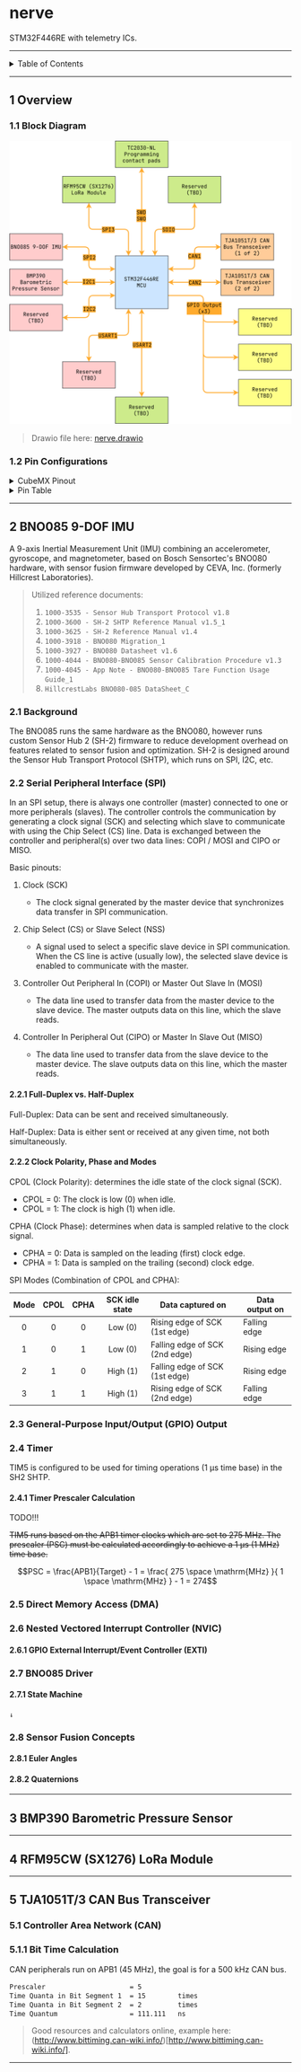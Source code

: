 # nerve

STM32F446RE with telemetry ICs.

---

<details markdown="1">
  <summary>Table of Contents</summary>



</details>

---

## 1 Overview

### 1.1 Block Diagram

![nerve.drawio.png](docs/nerve.drawio.png)

> Drawio file here: [nerve.drawio](docs/nerve.drawio)

### 1.2 Pin Configurations

<details markdown="1">
  <summary>CubeMX Pinout</summary>

![CubeMX Pinout.png](docs/CubeMX%20Pinout.png)

</details>

<details markdown="1">
  <summary>Pin Table</summary>

| STM32F446RE | Peripheral            | Config            | Connection                     | Notes                                             |
|-------------|-----------------------|-------------------|--------------------------------|---------------------------------------------------|
| PA1         | GPIO_EXTI1            |                   | Reserved                       |                                                   |
| PC7         | SPI2_SCK              |                   | BNO085 Pin 19: H_SCL/SCK/RX    |                                                   |
| PB4         | GPIO_Output (SPI2 CS) | Pull-up, set high | BNO085 Pin 18: H_CSN           | PB4 can be configured for SPI4 NSS (hardware CS). |
| PC2         | SPI2_MISO             |                   | BNO085 Pin 20: H_SDA/H_MISO/TX |                                                   |
| PC1         | SPI2_MOSI             |                   | BNO085 Pin 17: SA0/H_MOSI      |                                                   |
| PB8         | GPIO_Output           | Pull-up, set high | BNO085 Pin 6: PS0/Wake         | Pull low to enable.                               |
| PB9         | GPIO_Output           | Pull-up, set high | BNO085 Pin 5: PS1              | Pull low to enable.                               |
| PC0         | GPIO_EXTI0            |                   | BNO085 Pin 14: H_INTN          |                                                   |
| PC3         | GPIO_Output           | Pull-up, set high | BNO085 Pin 11: NRST            | Pull low to reset.                                |
| PC10        | SPI3_SCK              |                   | RFM95CW Pin 4: SCK             |                                                   |
| PA4         | SPI3_NSS              |                   | RFM95CW Pin 5: NSS             |                                                   |
| PC11        | SPI3_MISO             |                   | RFM95CW Pin 2: MISO            |                                                   |
| PB0         | SPI3_MOSI             |                   | RFM95CW Pin 3: MOSI            |                                                   |
| PB5         | GPIO_Output           |                   | RFM95CW Pin 6: NRESET          | Default reset, pull low to turn on.               |
| PB6         | I2C1_SCL              |                   | BMP390 Pin 2: SCK              |                                                   |
| PB7         | I2C1_SDA              |                   | BMP390 Pin 4: SDI              |                                                   |
| PB10        | I2C2_SCL              |                   | Reserved                       |                                                   |
| PC12        | I2C2_SDA              |                   | Reserved                       |                                                   |
| PA10        | USART1_RX             |                   | Reserved                       |                                                   |
| PA9         | USART1_TX             |                   | Reserved                       |                                                   |
| PA3         | USART2_RX             |                   | Reserved                       |                                                   |
| PA2         | USART2_TX             |                   | Reserved                       |                                                   |
| PB2         | SDIO_CK               |                   | Reserved                       |                                                   |
| PD2         | SDIO_CMD              |                   | Reserved                       |                                                   |
| PC8         | SDIO_D0               |                   | Reserved                       |                                                   |
| PA11        | CAN1_RX               |                   | TJA1051T/3 (1 of 2) Pin 4: RXD |                                                   |
| PA12        | CAN1_TX               |                   | TJA1051T/3 (1 of 2) Pin 1: TXD |                                                   |
| PB12        | CAN2_RX               |                   | TJA1051T/3 (2 of 2) Pin 4: RXD |                                                   |
| PB13        | CAN2_TX               |                   | TJA1051T/3 (2 of 2) Pin 1: TXD |                                                   |
| PB14        | GPIO_Output           |                   | Reserved                       |                                                   |
| PB15        | GPIO_Output           |                   | Reserved                       |                                                   |
| PC6         | GPIO_Output           |                   | Reserved                       |                                                   |

</details>

---

## 2 BNO085 9-DOF IMU

A 9-axis Inertial Measurement Unit (IMU) combining an accelerometer, gyroscope,
and magnetometer, based on Bosch Sensortec's BNO080 hardware, with sensor fusion
firmware developed by CEVA, Inc. (formerly Hillcrest Laboratories).

> Utilized reference documents:
> 1. `1000-3535 - Sensor Hub Transport Protocol v1.8`
> 2. `1000-3600 - SH-2 SHTP Reference Manual v1.5_1`
> 3. `1000-3625 - SH-2 Reference Manual v1.4`
> 4. `1000-3918 - BNO080 Migration_1`
> 5. `1000-3927 - BNO080 Datasheet v1.6`
> 6. `1000-4044 - BNO080-BNO085 Sensor Calibration Procedure v1.3`
> 7. `1000-4045 - App Note - BNO080-BNO085 Tare Function Usage Guide_1`
> 8. `HillcrestLabs BNO080-085 DataSheet_C`

### 2.1 Background

The BNO085 runs the same hardware as the BNO080, however runs custom Sensor Hub
2 (SH-2) firmware to reduce development overhead on features related to sensor
fusion and optimization. SH-2 is designed around the Sensor Hub Transport
Protocol (SHTP), which runs on SPI, I2C, etc.

### 2.2 Serial Peripheral Interface (SPI)

In an SPI setup, there is always one controller (master) connected to one or
more peripherals (slaves). The controller controls the communication by
generating a clock signal (SCK) and selecting which slave to communicate with
using the Chip Select (CS) line. Data is exchanged between the controller and
peripheral(s) over two data lines: COPI / MOSI and CIPO or MISO.

Basic pinouts:

1. Clock (SCK)
    - The clock signal generated by the master device that synchronizes data
      transfer in SPI communication.

2. Chip Select (CS) or Slave Select (NSS)
    - A signal used to select a specific slave device in SPI communication. When
      the CS line is active (usually low), the selected slave device is enabled
      to communicate with the master.

3. Controller Out Peripheral In (COPI) or Master Out Slave In (MOSI)
    - The data line used to transfer data from the master device to the slave
      device. The master outputs data on this line, which the slave reads.

4. Controller In Peripheral Out (CIPO) or Master In Slave Out (MISO)
    - The data line used to transfer data from the slave device to the master
      device. The slave outputs data on this line, which the master reads.

#### 2.2.1 Full-Duplex vs. Half-Duplex

Full-Duplex: Data can be sent and received simultaneously.

Half-Duplex: Data is either sent or received at any given time, not both
simultaneously.

#### 2.2.2 Clock Polarity, Phase and Modes

CPOL (Clock Polarity): determines the idle state of the clock signal (SCK).

- CPOL = 0: The clock is low (0) when idle.
- CPOL = 1: The clock is high (1) when idle.

CPHA (Clock Phase): determines when data is sampled relative to the clock
signal.

- CPHA = 0: Data is sampled on the leading (first) clock edge.
- CPHA = 1: Data is sampled on the trailing (second) clock edge.

SPI Modes (Combination of CPOL and CPHA):

| Mode | CPOL | CPHA | SCK idle state | Data captured on               | Data output on |
|:----:|:----:|:----:|:--------------:|--------------------------------|----------------|
|  0   |  0   |  0   |    Low (0)     | Rising edge of SCK (1st edge)  | Falling edge   |
|  1   |  0   |  1   |    Low (0)     | Falling edge of SCK (2nd edge) | Rising edge    |
|  2   |  1   |  0   |    High (1)    | Falling edge of SCK (1st edge) | Rising edge    |
|  3   |  1   |  1   |    High (1)    | Rising edge of SCK (2nd edge)  | Falling edge   |

### 2.3 General-Purpose Input/Output (GPIO) Output

### 2.4 Timer

TIM5 is configured to be used for timing operations (1 µs time base) in the SH2
SHTP.

#### 2.4.1 Timer Prescaler Calculation

TODO!!!

~~TIM5 runs based on the APB1 timer clocks which are set to 275 MHz. The
prescaler (PSC) must be calculated accordingly to achieve a 1 µs (1 MHz) time
base.~~

$$PSC = \frac{APB1}{Target} - 1 = \frac{ 275 \space \mathrm{MHz} }{ 1 \space
\mathrm{MHz} } - 1 = 274$$

### 2.5 Direct Memory Access (DMA)

### 2.6 Nested Vectored Interrupt Controller (NVIC)

#### 2.6.1 GPIO External Interrupt/Event Controller (EXTI)

### 2.7 BNO085 Driver

#### 2.7.1 State Machine

```
↓
```

### 2.8 Sensor Fusion Concepts

#### 2.8.1 Euler Angles

#### 2.8.2 Quaternions

---

## 3 BMP390 Barometric Pressure Sensor

---

## 4 RFM95CW (SX1276) LoRa Module

---

## 5 TJA1051T/3 CAN Bus Transceiver

### 5.1 Controller Area Network (CAN)

### 5.1.1 Bit Time Calculation

CAN peripherals run on APB1 (45 MHz), the goal is for a 500 kHz CAN bus.

```
Prescaler                     = 5
Time Quanta in Bit Segment 1  = 15        times
Time Quanta in Bit Segment 2  = 2         times
Time Quantum                  = 111.111   ns
```

> Good resources and calculators online, example here:
> (http://www.bittiming.can-wiki.info/)[http://www.bittiming.can-wiki.info/].

---
